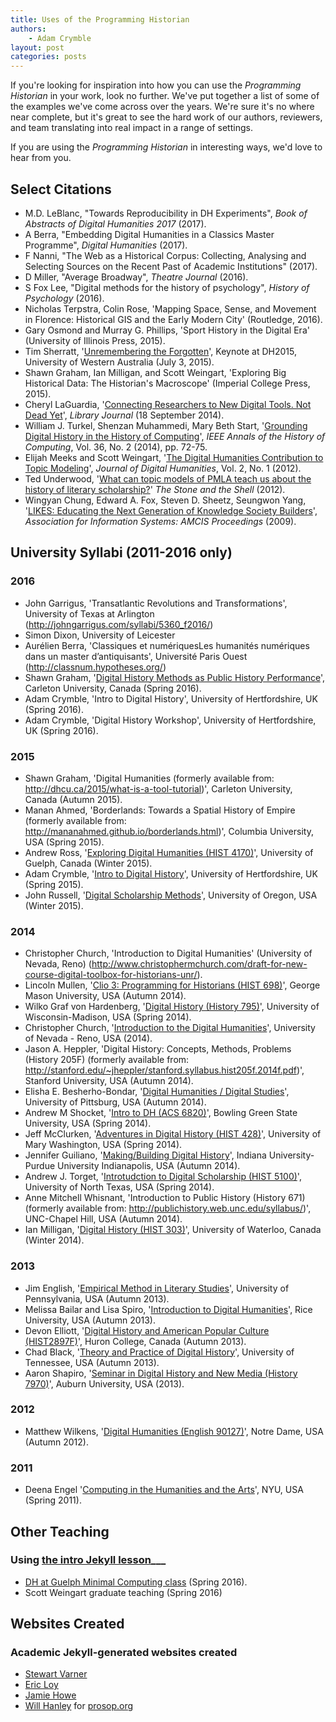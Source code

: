 ```yaml
---
title: Uses of the Programming Historian
authors:
    - Adam Crymble
layout: post
categories: posts 
---
```


If you're looking for inspiration into how you can use the _Programming Historian_ in your work, look no further. We've put together a list of some of the examples we've come across over the years. We're sure it's no where near complete, but it's great to see the hard work of our authors, reviewers, and team translating into real impact in a range of settings.

If you are using the _Programming Historian_ in interesting ways, we'd love to hear from you.

## Select Citations

* M.D. LeBlanc, "Towards Reproducibility in DH Experiments", _Book of Abstracts of Digital Humanities 2017_ (2017).
* A Berra, "Embedding Digital Humanities in a Classics Master Programme", _Digital Humanities_ (2017).
* F Nanni, "The Web as a Historical Corpus: Collecting, Analysing and Selecting Sources on the Recent Past of Academic Institutions" (2017).
* D Miller, "Average Broadway", _Theatre Journal_ (2016).
* S Fox Lee, "Digital methods for the history of psychology", _History of Psychology_ (2016).
* Nicholas Terpstra, Colin Rose, 'Mapping Space, Sense, and Movement in Florence: Historical GIS and the Early Modern City' (Routledge, 2016).
* Gary Osmond and Murray G. Phillips, 'Sport History in the Digital Era' (University of Illinois Press, 2015).
* Tim Sherratt, '[Unremembering the Forgotten](http://discontents.com.au/unremembering-the-forgotten)', Keynote at DH2015, University of Western Australia (July 3, 2015).
* Shawn Graham, Ian Milligan, and Scott Weingart, 'Exploring Big Historical Data: The Historian's Macroscope' (Imperial College Press, 2015).
* Cheryl LaGuardia, '[Connecting Researchers to New Digital Tools. Not Dead Yet](http://lj.libraryjournal.com/2014/09/opinion/not-dead-yet/connecting-researchers-to-new-digital-tools-not-dead-yet/#_ )', _Library Journal_ (18 September 2014).
* William J. Turkel, Shenzan Muhammedi, Mary Beth Start, '[Grounding Digital History in the History of Computing](http://muse.jhu.edu/login?auth=0&type=summary&url=/journals/ieee_annals_of_the_history_of_computing/v036/36.2.turkel.html)', _IEEE Annals of the History of Computing_, Vol. 36, No. 2 (2014), pp. 72-75.
* Elijah Meeks and Scott Weingart, '[The Digital Humanities Contribution to Topic Modeling](http://journalofdigitalhumanities.org/2-1/dh-contribution-to-topic-modeling/)', _Journal of Digital Humanities_, Vol. 2, No. 1 (2012).
* Ted Underwood, '[What can topic models of PMLA teach us about the history of literary scholarship?](http://tedunderwood.com/2012/12/14/what-can-topic-models-of-pmla-teach-us-about-the-history-of-literary-scholarship/)' _The Stone and the Shell_ (2012).
* Wingyan Chung, Edward A. Fox, Steven D. Sheetz, Seungwon Yang, '[LIKES: Educating the Next Generation of Knowledge Society Builders](http://aisel.aisnet.org/cgi/viewcontent.cgi?article=1072&context=amcis2009)', _Association for Information Systems: AMCIS Proceedings_ (2009). 

## University Syllabi (2011-2016 only)

### 2016
* John Garrigus, 'Transatlantic Revolutions and Transformations', University of Texas at Arlington (http://johngarrigus.com/syllabi/5360_f2016/)
* Simon Dixon, University of Leicester
* Aur&eacute;lien Berra, 'Classiques et numériquesLes humanités numériques dans un master d’antiquisants', Université Paris Ouest (http://classnum.hypotheses.org/)
* Shawn Graham, '[Digital History Methods as Public History Performance](http://grad.craftingdigitalhistory.ca/weekly.html)', Carleton University, Canada (Spring 2016).
* Adam Crymble, 'Intro to Digital History', University of Hertfordshire, UK (Spring 2016).
* Adam Crymble, 'Digital History Workshop', University of Hertfordshire, UK (Spring 2016).

### 2015
* Shawn Graham, 'Digital Humanities (formerly available from: http://dhcu.ca/2015/what-is-a-tool-tutorial)', Carleton University, Canada (Autumn 2015).
* Manan Ahmed, 'Borderlands: Towards a Spatial History of Empire (formerly available from: http://mananahmed.github.io/borderlands.html)', Columbia University, USA (Spring 2015).
* Andrew Ross, '[Exploring Digital Humanities (HIST 4170)](https://www.uoguelph.ca/history/sites/uoguelph.ca.history/files/syllabus/4170%20W15.pdf)', University of Guelph, Canada (Winter 2015).
* Adam Crymble, '[Intro to Digital History](http://adamcrymble.org/intro-to-digital-history-2015/)', University of Hertfordshire, UK (Spring 2015).
* John Russell, '[Digital Scholarship Methods](https://library.uoregon.edu/node/4570)', University of Oregon, USA (Winter 2015).

### 2014

* Christopher Church, 'Introduction to Digital Humanities' (University of Nevada, Reno) (http://www.christophermchurch.com/draft-for-new-course-digital-toolbox-for-historians-unr/).
* Lincoln Mullen, '[Clio 3: Programming for Historians (HIST 698)](http://lincolnmullen.com/files/clio3.syllabus.hist698.2014f.pdf)', George Mason University, USA (Autumn 2014).
* Wilko Graf von Hardenberg, '[Digital History (History 795)](http://www.wilkohardenberg.net/content/Hardenberg_DigitalHistory_Hist795.pdf)', University of Wisconsin-Madison, USA (Spring 2014).
* Christopher Church, '[Introduction to the Digital Humanities](http://www.christophermchurch.com/draft-for-new-course-digital-toolbox-for-historians-unr/)', University of Nevada - Reno, USA (2014).
* Jason A. Heppler, 'Digital History: Concepts, Methods, Problems (History 205F) (formerly available from: http://stanford.edu/~jheppler/stanford.syllabus.hist205f.2014f.pdf)', Stanford University, USA (Autumn 2014).
* Elisha E. Besherho-Bondar, '[Digital Humanities / Digital Studies](http://www.pitt.edu/~ebb8/DHDS/)', University of Pittsburg, USA (Autumn 2014).
* Andrew M Shocket, '[Intro to DH (ACS 6820)](http://intro-dh-2014.andyschocket.net/syllabus/)', Bowling Green State University, USA (Spring 2014).
* Jeff McClurken, '[Adventures in Digital History (HIST 428)](http://dh2014.umwblogs.org/syllabus/)', University of Mary Washington, USA (Spring 2014).
* Jennifer Guiliano, '[Making/Building Digital History](http://devdh.org/files/downloads/Guiliano_Digital_History_Syllabus_Fall2014_IUPUI.pdf)', Indiana University-Purdue University Indianapolis, USA (Autumn 2014).
* Andrew J. Torget, '[Introtudction to Digital Scholarship (HIST 5100)](http://torget.us/HIST5100/syllabus/)', University of North Texas, USA (Spring 2014).
* Anne Mitchell Whisnant, 'Introduction to Public History (History 671) (formerly available from: http://publichistory.web.unc.edu/syllabus/)', UNC-Chapel Hill, USA (Autumn 2014).
* Ian Milligan, '[Digital History (HIST 303)](https://ianmilli.files.wordpress.com/2014/01/w2014-hist-303.pdf)', University of Waterloo, Canada (Winter 2014).

### 2013

* Jim English, '[Empirical Method in Literary Studies](http://www.english.upenn.edu/~jenglish/Courses/Fall2014/505Syllabus.pdf)', University of Pennsylvania, USA (Autumn 2013).
* Melissa Bailar and Lisa Spiro, '[Introduction to Digital Humanities](http://digitalhumanities.rice.edu/fall-2013-syllabus/)', Rice University, USA (Autumn 2013).
* Devon Elliott, '[Digital History and American Popular Culture (HIST2897F)](http://www.huronuc.on.ca/Assets/website/Document/FASS/HIS/HIS2897FDElliott2013.pdf)', Huron College, Canada (Autumn 2013).
* Chad Black, '[Theory and Practice of Digital History](http://dh.chadblack.net/info/syllabus/)', University of Tennessee, USA (Autumn 2013).
* Aaron Shapiro, '[Seminar in Digital History and New Media (History 7970)](http://wp.auburn.edu/dighist/?page_id=127)', Auburn University, USA (2013).

### 2012

* Matthew Wilkens, '[Digital Humanities (English 90127)](http://www3.nd.edu/~mwilkens/Wilkens_DH_Syllabus_Init.pdf)', Notre Dame, USA (Autumn 2012).

### 2011

* Deena Engel '[Computing in the Humanities and the Arts](http://cs.nyu.edu/courses/spring11/V22.0380-001/HC_ResLiterature_sp11.htm)', NYU, USA (Spring 2011).

## Other Teaching

### Using [the intro Jekyll lesson](http://programminghistorian.org/lessons/building-static-sites-with-jekyll-github-pages)___
* [DH at Guelph Minimal Computing class](https://twitter.com/antimony27/status/730808295410311169) (Spring 2016).
* Scott Weingart graduate teaching (Spring 2016)

## Websites Created

### Academic Jekyll-generated websites created
* [Stewart Varner](https://twitter.com/StewartVarner/status/722520696606298112)
* [Eric Loy](https://twitter.com/eric_loy/status/758039397539409921)
* [Jamie Howe](https://twitter.com/Gaymerbrarian/status/721490542366994432)
* [Will Hanley](https://twitter.com/HanleyWill/status/725880236315934720) for [prosop.org](http://prosop.org)
